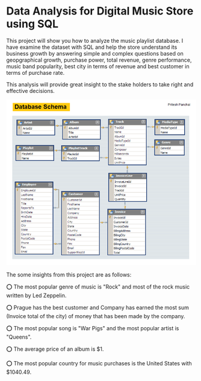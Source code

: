 # Data Analysis for Digital Music Store using SQL

This project will show you how to analyze the music playlist database. I have examine the dataset with SQL and help the store understand its business growth by answering simple and complex questions based on geopgraphical growth, purchase power, total revenue, genre performance, music band popularity, best city in terms of revenue and best customer in terms of purchase rate.

This analysis will provide great insight to the stake holders to take right and effective decisions.

![](https://github.com/priteshpanchall/MusicStoreAnalysis_SQL/blob/main/MusicDatabaseSchema.png)

The some insights from this project are as follows:

⭕ The most popular genre of music is "Rock" and most of the rock music written by Led Zeppelin.

⭕ Prague has the best customer and Company has earned the most sum (Invoice total of the city) of money that has been made by the company.

⭕ The most popular song is "War Pigs" and the most popular artist is "Queens".

⭕ The average price of an album is $1.

⭕ The most popular country for music purchases is the United States with $1040.49.
